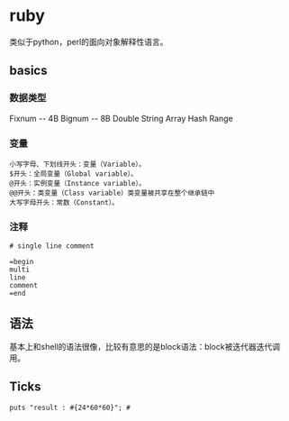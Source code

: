 # ruby

类似于python，perl的面向对象解释性语言。

## basics

### 数据类型

Fixnum -- 4B
Bignum -- 8B
Double 
String 
Array
Hash
Range

### 变量

```
小写字母、下划线开头：变量（Variable）。
$开头：全局变量（Global variable）。
@开头：实例变量（Instance variable）。
@@开头：类变量（Class variable）类变量被共享在整个继承链中
大写字母开头：常数（Constant）。
```

### 注释

```
# single line comment

=begin
multi
line
comment
=end
```

## 语法

基本上和shell的语法很像，比较有意思的是block语法：block被迭代器迭代调用。

## Ticks

```
puts "result : #{24*60*60}"; # 
```
